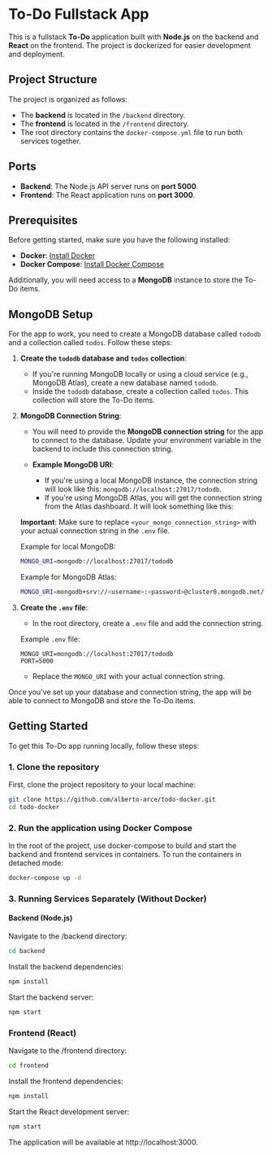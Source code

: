# To-Do Fullstack App

This is a fullstack **To-Do** application built with **Node.js** on the backend and **React** on the frontend. The project is dockerized for easier development and deployment.

## Project Structure

The project is organized as follows:

- The **backend** is located in the `/backend` directory.
- The **frontend** is located in the `/frontend` directory.
- The root directory contains the `docker-compose.yml` file to run both services together.

## Ports

- **Backend**: The Node.js API server runs on **port 5000**.
- **Frontend**: The React application runs on **port 3000**.

## Prerequisites

Before getting started, make sure you have the following installed:

- **Docker**: [Install Docker](https://docs.docker.com/get-docker/)
- **Docker Compose**: [Install Docker Compose](https://docs.docker.com/compose/install/)


Additionally, you will need access to a **MongoDB** instance to store the To-Do items.

## MongoDB Setup

For the app to work, you need to create a MongoDB database called `tododb` and a collection called `todos`. Follow these steps:

1. **Create the `tododb` database and `todos` collection**:
    - If you're running MongoDB locally or using a cloud service (e.g., MongoDB Atlas), create a new database named `tododb`.
    - Inside the `tododb` database, create a collection called `todos`. This collection will store the To-Do items.

2. **MongoDB Connection String**:
    - You will need to provide the **MongoDB connection string** for the app to connect to the database. Update your environment variable in the backend to include this connection string.

    - **Example MongoDB URI**:
      - If you're using a local MongoDB instance, the connection string will look like this: `mongodb://localhost:27017/tododb`.
      - If you're using MongoDB Atlas, you will get the connection string from the Atlas dashboard. It will look something like this:

    **Important**: Make sure to replace `<your_mongo_connection_string>` with your actual connection string in the `.env` file.

    Example for local MongoDB:
    ```bash
    MONGO_URI=mongodb://localhost:27017/tododb
    ```

    Example for MongoDB Atlas:
    ```bash
    MONGO_URI=mongodb+srv://<username>:<password>@cluster0.mongodb.net/tododb?retryWrites=true&w=majority
    ```

3. **Create the `.env` file**:
    - In the root directory, create a `.env` file and add the connection string.

    Example `.env` file:
    ```env
    MONGO_URI=mongodb://localhost:27017/tododb
    PORT=5000
    ```

    - Replace the `MONGO_URI` with your actual connection string.

Once you've set up your database and connection string, the app will be able to connect to MongoDB and store the To-Do items.

## Getting Started

To get this To-Do app running locally, follow these steps:

### 1. Clone the repository

First, clone the project repository to your local machine:

```bash
git clone https://github.com/alberto-arce/todo-docker.git
cd todo-docker
```

### 2. Run the application using Docker Compose

In the root of the project, use docker-compose to build and start the backend and frontend services in containers.
To run the containers in detached mode:

```bash
docker-compose up -d
```

### 3. Running Services Separately (Without Docker)

#### Backend (Node.js)

Navigate to the /backend directory:

```bash
cd backend
```

Install the backend dependencies:

```bash
npm install
```

Start the backend server:

```bash
npm start
```

### Frontend (React)

Navigate to the /frontend directory:

```bash
cd frontend
```

Install the frontend dependencies:

```bash
npm install
```

Start the React development server:

```bash
npm start
```

The application will be available at http://localhost:3000.